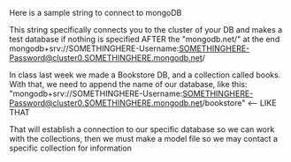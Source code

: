 Here is a sample string to connect to mongoDB

This string specifically connects you to the cluster of your DB and makes a test database if nothing is specified AFTER the "mongodb.net/" at the end
mongodb+srv://SOMETHINGHERE-Username:SOMETHINGHERE-Password@cluster0.SOMETHINGHERE.mongodb.net/

In class last week we made a Bookstore DB, and a collection called books. With that, we need to append the name of our database, like this:
"mongodb+srv://SOMETHINGHERE-Username:SOMETHINGHERE-Password@cluster0.SOMETHINGHERE.mongodb.net/bookstore" <-- LIKE THAT

That will establish a connection to our specific database so we can work with the collections, then we must make a model file so we may contact a specific collection for information